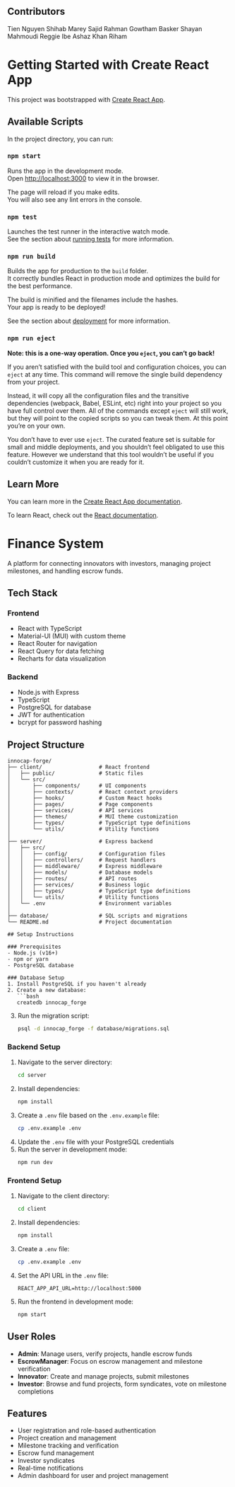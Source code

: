 ## Contributors
Tien Nguyen
Shihab Marey
Sajid Rahman
Gowtham Basker
Shayan Mahmoudi
Reggie Ibe
Ashaz Khan
Riham 

# Getting Started with Create React App

This project was bootstrapped with [Create React App](https://github.com/facebook/create-react-app).

## Available Scripts

In the project directory, you can run:

### `npm start`

Runs the app in the development mode.\
Open [http://localhost:3000](http://localhost:3000) to view it in the browser.

The page will reload if you make edits.\
You will also see any lint errors in the console.

### `npm test`

Launches the test runner in the interactive watch mode.\
See the section about [running tests](https://facebook.github.io/create-react-app/docs/running-tests) for more information.

### `npm run build`

Builds the app for production to the `build` folder.\
It correctly bundles React in production mode and optimizes the build for the best performance.

The build is minified and the filenames include the hashes.\
Your app is ready to be deployed!

See the section about [deployment](https://facebook.github.io/create-react-app/docs/deployment) for more information.

### `npm run eject`

**Note: this is a one-way operation. Once you `eject`, you can’t go back!**

If you aren’t satisfied with the build tool and configuration choices, you can `eject` at any time. This command will remove the single build dependency from your project.

Instead, it will copy all the configuration files and the transitive dependencies (webpack, Babel, ESLint, etc) right into your project so you have full control over them. All of the commands except `eject` will still work, but they will point to the copied scripts so you can tweak them. At this point you’re on your own.

You don’t have to ever use `eject`. The curated feature set is suitable for small and middle deployments, and you shouldn’t feel obligated to use this feature. However we understand that this tool wouldn’t be useful if you couldn’t customize it when you are ready for it.

## Learn More

You can learn more in the [Create React App documentation](https://facebook.github.io/create-react-app/docs/getting-started).

To learn React, check out the [React documentation](https://reactjs.org/).


# Finance System

A platform for connecting innovators with investors, managing project milestones, and handling escrow funds.

## Tech Stack

### Frontend
- React with TypeScript
- Material-UI (MUI) with custom theme
- React Router for navigation
- React Query for data fetching
- Recharts for data visualization

### Backend
- Node.js with Express
- TypeScript
- PostgreSQL for database
- JWT for authentication
- bcrypt for password hashing

## Project Structure

```
innocap-forge/
├── client/                  # React frontend
│   ├── public/              # Static files
│   └── src/
│       ├── components/      # UI components
│       ├── contexts/        # React context providers
│       ├── hooks/           # Custom React hooks
│       ├── pages/           # Page components
│       ├── services/        # API services
│       ├── themes/          # MUI theme customization
│       ├── types/           # TypeScript type definitions
│       └── utils/           # Utility functions
│
├── server/                  # Express backend
│   ├── src/
│   │   ├── config/          # Configuration files
│   │   ├── controllers/     # Request handlers
│   │   ├── middleware/      # Express middleware
│   │   ├── models/          # Database models
│   │   ├── routes/          # API routes
│   │   ├── services/        # Business logic
│   │   ├── types/           # TypeScript type definitions
│   │   └── utils/           # Utility functions
│   └── .env                 # Environment variables
│
├── database/                # SQL scripts and migrations
└── README.md                # Project documentation

## Setup Instructions

### Prerequisites
- Node.js (v16+)
- npm or yarn
- PostgreSQL database

### Database Setup
1. Install PostgreSQL if you haven't already
2. Create a new database:
   ```bash
   createdb innocap_forge
   ```
3. Run the migration script:
   ```bash
   psql -d innocap_forge -f database/migrations.sql
   ```

### Backend Setup
1. Navigate to the server directory:
   ```bash
   cd server
   ```
2. Install dependencies:
   ```bash
   npm install
   ```
3. Create a `.env` file based on the `.env.example` file:
   ```bash
   cp .env.example .env
   ```
4. Update the `.env` file with your PostgreSQL credentials
5. Run the server in development mode:
   ```bash
   npm run dev
   ```

### Frontend Setup
1. Navigate to the client directory:
   ```bash
   cd client
   ```
2. Install dependencies:
   ```bash
   npm install
   ```
3. Create a `.env` file:
   ```bash
   cp .env.example .env
   ```
4. Set the API URL in the `.env` file:
   ```
   REACT_APP_API_URL=http://localhost:5000
   ```
5. Run the frontend in development mode:
   ```bash
   npm start
   ```

## User Roles
- **Admin**: Manage users, verify projects, handle escrow funds
- **EscrowManager**: Focus on escrow management and milestone verification
- **Innovator**: Create and manage projects, submit milestones
- **Investor**: Browse and fund projects, form syndicates, vote on milestone completions

## Features
- User registration and role-based authentication
- Project creation and management
- Milestone tracking and verification
- Escrow fund management
- Investor syndicates
- Real-time notifications
- Admin dashboard for user and project management
